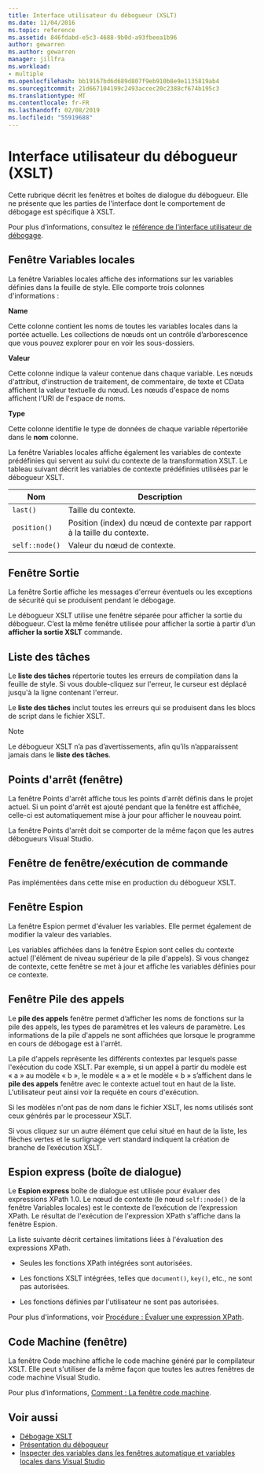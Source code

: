 ```yaml
---
title: Interface utilisateur du débogueur (XSLT)
ms.date: 11/04/2016
ms.topic: reference
ms.assetid: 846fdabd-e5c3-4688-9b0d-a93fbeea1b96
author: gewarren
ms.author: gewarren
manager: jillfra
ms.workload:
- multiple
ms.openlocfilehash: bb19167bd6d689d807f9eb910b8e9e1135819ab4
ms.sourcegitcommit: 21d667104199c2493accec20c2388cf674b195c3
ms.translationtype: MT
ms.contentlocale: fr-FR
ms.lasthandoff: 02/08/2019
ms.locfileid: "55919688"
---
```

# <a name="debugger-user-interface-xslt"></a>Interface utilisateur du débogueur (XSLT)

Cette rubrique décrit les fenêtres et boîtes de dialogue du débogueur. Elle ne présente que les parties de l'interface dont le comportement de débogage est spécifique à XSLT.

Pour plus d’informations, consultez le [référence de l’interface utilisateur de débogage](../debugger/debugging-user-interface-reference.md).

## <a name="locals-window"></a>Fenêtre Variables locales
 La fenêtre Variables locales affiche des informations sur les variables définies dans la feuille de style. Elle comporte trois colonnes d'informations :

 **Name**

 Cette colonne contient les noms de toutes les variables locales dans la portée actuelle. Les collections de nœuds ont un contrôle d’arborescence que vous pouvez explorer pour en voir les sous-dossiers.

 **Valeur**

 Cette colonne indique la valeur contenue dans chaque variable. Les nœuds d'attribut, d'instruction de traitement, de commentaire, de texte et CData affichent la valeur textuelle du nœud. Les nœuds d'espace de noms affichent l'URI de l'espace de noms.

 **Type**

 Cette colonne identifie le type de données de chaque variable répertoriée dans le **nom** colonne.

 La fenêtre Variables locales affiche également les variables de contexte prédéfinies qui servent au suivi du contexte de la transformation XSLT. Le tableau suivant décrit les variables de contexte prédéfinies utilisées par le débogueur XSLT.

|Nom|Description|
|-|-----------------|
|`last()`|Taille du contexte.|
|`position()`|Position (index) du nœud de contexte par rapport à la taille du contexte.|
|`self::node()`|Valeur du nœud de contexte.|

## <a name="output-window"></a>Fenêtre Sortie
 La fenêtre Sortie affiche les messages d'erreur éventuels ou les exceptions de sécurité qui se produisent pendant le débogage.

 Le débogueur XSLT utilise une fenêtre séparée pour afficher la sortie du débogueur. C’est la même fenêtre utilisée pour afficher la sortie à partir d’un **afficher la sortie XSLT** commande.

## <a name="task-list"></a>Liste des tâches
 Le **liste des tâches** répertorie toutes les erreurs de compilation dans la feuille de style. Si vous double-cliquez sur l'erreur, le curseur est déplacé jusqu'à la ligne contenant l'erreur.

 Le **liste des tâches** inclut toutes les erreurs qui se produisent dans les blocs de script dans le fichier XSLT.

> [!NOTE]
> Le débogueur XSLT n’a pas d’avertissements, afin qu’ils n’apparaissent jamais dans le **liste des tâches**.

## <a name="breakpoints-window"></a>Points d'arrêt (fenêtre)
 La fenêtre Points d'arrêt affiche tous les points d'arrêt définis dans le projet actuel. Si un point d'arrêt est ajouté pendant que la fenêtre est affichée, celle-ci est automatiquement mise à jour pour afficher le nouveau point.

 La fenêtre Points d'arrêt doit se comporter de la même façon que les autres débogueurs Visual Studio.

## <a name="command-windowimmediate-window"></a>Fenêtre de fenêtre/exécution de commande
 Pas implémentées dans cette mise en production du débogueur XSLT.

## <a name="watch-window"></a>Fenêtre Espion
 La fenêtre Espion permet d'évaluer les variables. Elle permet également de modifier la valeur des variables.

 Les variables affichées dans la fenêtre Espion sont celles du contexte actuel (l'élément de niveau supérieur de la pile d'appels). Si vous changez de contexte, cette fenêtre se met à jour et affiche les variables définies pour ce contexte.

## <a name="call-stack-window"></a>Fenêtre Pile des appels
 Le **pile des appels** fenêtre permet d’afficher les noms de fonctions sur la pile des appels, les types de paramètres et les valeurs de paramètre. Les informations de la pile d'appels ne sont affichées que lorsque le programme en cours de débogage est à l'arrêt.

 La pile d'appels représente les différents contextes par lesquels passe l'exécution du code XSLT. Par exemple, si un appel à partir du modèle est « a » au modèle « b », le modèle « a » et le modèle « b » s’affichent dans le **pile des appels** fenêtre avec le contexte actuel tout en haut de la liste. L'utilisateur peut ainsi voir la requête en cours d'exécution.

 Si les modèles n'ont pas de nom dans le fichier XSLT, les noms utilisés sont ceux générés par le processeur XSLT.

 Si vous cliquez sur un autre élément que celui situé en haut de la liste, les flèches vertes et le surlignage vert standard indiquent la création de branche de l’exécution XSLT.

## <a name="quickwatch-dialog-box"></a>Espion express (boîte de dialogue)
 Le **Espion express** boîte de dialogue est utilisée pour évaluer des expressions XPath 1.0. Le nœud de contexte (le nœud `self::node()` de la fenêtre Variables locales) est le contexte de l’exécution de l’expression XPath. Le résultat de l'exécution de l'expression XPath s'affiche dans la fenêtre Espion.

 La liste suivante décrit certaines limitations liées à l'évaluation des expressions XPath.

-   Seules les fonctions XPath intégrées sont autorisées.

-   Les fonctions XSLT intégrées, telles que `document()`, `key()`, etc., ne sont pas autorisées.

-   Les fonctions définies par l'utilisateur ne sont pas autorisées.

Pour plus d'informations, voir [Procédure : Évaluer une expression XPath](../xml-tools/how-to-evaluate-an-xpath-expression.md).

## <a name="disassembly-window"></a>Code Machine (fenêtre)
 La fenêtre Code machine affiche le code machine généré par le compilateur XSLT. Elle peut s'utiliser de la même façon que toutes les autres fenêtres de code machine Visual Studio.

 Pour plus d’informations, [Comment : La fenêtre code machine](../debugger/how-to-use-the-disassembly-window.md).

## <a name="see-also"></a>Voir aussi

- [Débogage XSLT](../xml-tools/debugging-xslt.md)
- [Présentation du débogueur](../debugger/debugger-feature-tour.md)
- [Inspecter des variables dans les fenêtres automatique et variables locales dans Visual Studio](../debugger/autos-and-locals-windows.md)